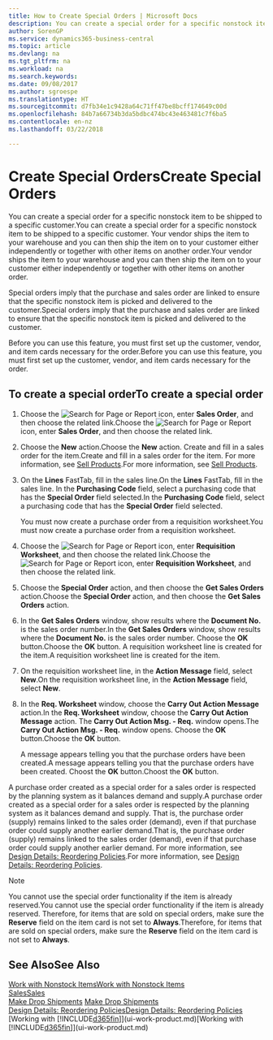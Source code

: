 ```yaml
---
title: How to Create Special Orders | Microsoft Docs
description: You can create a special order for a specific nonstock item to be shipped to a specific customer. Your vendor ships the item to your warehouse and you can then ship the item on to your customer either independently or together with other items on another order.
author: SorenGP
ms.service: dynamics365-business-central
ms.topic: article
ms.devlang: na
ms.tgt_pltfrm: na
ms.workload: na
ms.search.keywords: 
ms.date: 09/08/2017
ms.author: sgroespe
ms.translationtype: HT
ms.sourcegitcommit: d7fb34e1c9428a64c71ff47be8bcff174649c00d
ms.openlocfilehash: 84b7a66734b3da5bdbc474bc43e463481c7f6ba5
ms.contentlocale: en-nz
ms.lasthandoff: 03/22/2018

---
```

# <a name="create-special-orders"></a><span data-ttu-id="031da-104">Create Special Orders</span><span class="sxs-lookup"><span data-stu-id="031da-104">Create Special Orders</span></span>
<span data-ttu-id="031da-105">You can create a special order for a specific nonstock item to be shipped to a specific customer.</span><span class="sxs-lookup"><span data-stu-id="031da-105">You can create a special order for a specific nonstock item to be shipped to a specific customer.</span></span> <span data-ttu-id="031da-106">Your vendor ships the item to your warehouse and you can then ship the item on to your customer either independently or together with other items on another order.</span><span class="sxs-lookup"><span data-stu-id="031da-106">Your vendor ships the item to your warehouse and you can then ship the item on to your customer either independently or together with other items on another order.</span></span>  

<span data-ttu-id="031da-107">Special orders imply that the purchase and sales order are linked to ensure that the specific nonstock item is picked and delivered to the customer.</span><span class="sxs-lookup"><span data-stu-id="031da-107">Special orders imply that the purchase and sales order are linked to ensure that the specific nonstock item is picked and delivered to the customer.</span></span>  

<span data-ttu-id="031da-108">Before you can use this feature, you must first set up the customer, vendor, and item cards necessary for the order.</span><span class="sxs-lookup"><span data-stu-id="031da-108">Before you can use this feature, you must first set up the customer, vendor, and item cards necessary for the order.</span></span>  

## <a name="to-create-a-special-order"></a><span data-ttu-id="031da-109">To create a special order</span><span class="sxs-lookup"><span data-stu-id="031da-109">To create a special order</span></span>  
1.  <span data-ttu-id="031da-110">Choose the ![Search for Page or Report](media/ui-search/search_small.png "Search for Page or Report icon") icon, enter **Sales Order**, and then choose the related link.</span><span class="sxs-lookup"><span data-stu-id="031da-110">Choose the ![Search for Page or Report](media/ui-search/search_small.png "Search for Page or Report icon") icon, enter **Sales Order**, and then choose the related link.</span></span>  
2. <span data-ttu-id="031da-111">Choose the **New** action.</span><span class="sxs-lookup"><span data-stu-id="031da-111">Choose the **New** action.</span></span> <span data-ttu-id="031da-112">Create and fill in a  sales order for the item.</span><span class="sxs-lookup"><span data-stu-id="031da-112">Create and fill in a  sales order for the item.</span></span> <span data-ttu-id="031da-113">For more information, see [Sell Products](sales-how-sell-products.md).</span><span class="sxs-lookup"><span data-stu-id="031da-113">For more information, see [Sell Products](sales-how-sell-products.md).</span></span>
3.  <span data-ttu-id="031da-114">On the **Lines** FastTab, fill in the sales line.</span><span class="sxs-lookup"><span data-stu-id="031da-114">On the **Lines** FastTab, fill in the sales line.</span></span> <span data-ttu-id="031da-115">In the **Purchasing Code** field, select a purchasing code that has the **Special Order** field selected.</span><span class="sxs-lookup"><span data-stu-id="031da-115">In the **Purchasing Code** field, select a purchasing code that has the **Special Order** field selected.</span></span>

    <span data-ttu-id="031da-116">You must now create a purchase order from a requisition worksheet.</span><span class="sxs-lookup"><span data-stu-id="031da-116">You must now create a purchase order from a requisition worksheet.</span></span>  
4. <span data-ttu-id="031da-117">Choose the ![Search for Page or Report](media/ui-search/search_small.png "Search for Page or Report icon") icon, enter **Requisition Worksheet**, and then choose the related link.</span><span class="sxs-lookup"><span data-stu-id="031da-117">Choose the ![Search for Page or Report](media/ui-search/search_small.png "Search for Page or Report icon") icon, enter **Requisition Worksheet**, and then choose the related link.</span></span>  
5. <span data-ttu-id="031da-118">Choose the **Special Order** action, and then choose the **Get Sales Orders** action.</span><span class="sxs-lookup"><span data-stu-id="031da-118">Choose the **Special Order** action, and then choose the **Get Sales Orders** action.</span></span>  
6.  <span data-ttu-id="031da-119">In the **Get Sales Orders** window, show results where the **Document No.** is the sales order number.</span><span class="sxs-lookup"><span data-stu-id="031da-119">In the **Get Sales Orders** window, show results where the **Document No.** is the sales order number.</span></span> <span data-ttu-id="031da-120">Choose the **OK** button.</span><span class="sxs-lookup"><span data-stu-id="031da-120">Choose the **OK** button.</span></span> <span data-ttu-id="031da-121">A requisition worksheet line is created for the item.</span><span class="sxs-lookup"><span data-stu-id="031da-121">A requisition worksheet line is created for the item.</span></span>  
7.  <span data-ttu-id="031da-122">On the requisition worksheet line, in the **Action Message** field, select **New**.</span><span class="sxs-lookup"><span data-stu-id="031da-122">On the requisition worksheet line, in the **Action Message** field, select **New**.</span></span>  
8.  <span data-ttu-id="031da-123">In the **Req. Worksheet** window, choose the **Carry Out Action Message** action.</span><span class="sxs-lookup"><span data-stu-id="031da-123">In the **Req. Worksheet** window, choose the **Carry Out Action Message** action.</span></span> <span data-ttu-id="031da-124">The **Carry Out Action Msg. - Req.** window opens.</span><span class="sxs-lookup"><span data-stu-id="031da-124">The **Carry Out Action Msg. - Req.** window opens.</span></span> <span data-ttu-id="031da-125">Choose the **OK** button.</span><span class="sxs-lookup"><span data-stu-id="031da-125">Choose the **OK** button.</span></span>  

    <span data-ttu-id="031da-126">A message appears telling you that the purchase orders have been created.</span><span class="sxs-lookup"><span data-stu-id="031da-126">A message appears telling you that the purchase orders have been created.</span></span> <span data-ttu-id="031da-127">Choost the **OK** button.</span><span class="sxs-lookup"><span data-stu-id="031da-127">Choost the **OK** button.</span></span>  

<span data-ttu-id="031da-128">A purchase order created as a special order for a sales order is respected by the planning system as it balances demand and supply.</span><span class="sxs-lookup"><span data-stu-id="031da-128">A purchase order created as a special order for a sales order is respected by the planning system as it balances demand and supply.</span></span> <span data-ttu-id="031da-129">That is, the purchase order (supply) remains linked to the sales order (demand), even if that purchase order could supply another earlier demand.</span><span class="sxs-lookup"><span data-stu-id="031da-129">That is, the purchase order (supply) remains linked to the sales order (demand), even if that purchase order could supply another earlier demand.</span></span> <span data-ttu-id="031da-130">For more information, see [Design Details: Reordering Policies](design-details-reservation-order-tracking-and-action-messaging.md).</span><span class="sxs-lookup"><span data-stu-id="031da-130">For more information, see [Design Details: Reordering Policies](design-details-reservation-order-tracking-and-action-messaging.md).</span></span>  

> [!NOTE]  
>  <span data-ttu-id="031da-131">You cannot use the special order functionality if the item is already reserved.</span><span class="sxs-lookup"><span data-stu-id="031da-131">You cannot use the special order functionality if the item is already reserved.</span></span> <span data-ttu-id="031da-132">Therefore, for items that are sold on special orders, make sure the **Reserve** field on the item card is not set to **Always**.</span><span class="sxs-lookup"><span data-stu-id="031da-132">Therefore, for items that are sold on special orders, make sure the **Reserve** field on the item card is not set to **Always**.</span></span>  

## <a name="see-also"></a><span data-ttu-id="031da-133">See Also</span><span class="sxs-lookup"><span data-stu-id="031da-133">See Also</span></span>  
[<span data-ttu-id="031da-134">Work with Nonstock Items</span><span class="sxs-lookup"><span data-stu-id="031da-134">Work with Nonstock Items</span></span>](inventory-how-work-nonstock-items.md)  
[<span data-ttu-id="031da-135">Sales</span><span class="sxs-lookup"><span data-stu-id="031da-135">Sales</span></span>](sales-manage-sales.md)  
<span data-ttu-id="031da-136">[Make Drop Shipments](sales-how-drop-shipment.md) </span><span class="sxs-lookup"><span data-stu-id="031da-136">[Make Drop Shipments](sales-how-drop-shipment.md) </span></span>  
[<span data-ttu-id="031da-137">Design Details: Reordering Policies</span><span class="sxs-lookup"><span data-stu-id="031da-137">Design Details: Reordering Policies</span></span>](design-details-reservation-order-tracking-and-action-messaging.md)  
<span data-ttu-id="031da-138">[Working with [!INCLUDE[d365fin](includes/d365fin_md.md)]](ui-work-product.md)</span><span class="sxs-lookup"><span data-stu-id="031da-138">[Working with [!INCLUDE[d365fin](includes/d365fin_md.md)]](ui-work-product.md)</span></span>

